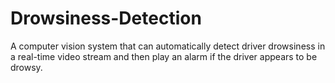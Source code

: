 # Drowsiness-Detection
A computer vision system that can automatically detect driver drowsiness in a real-time video stream and then play an alarm if the driver appears to be drowsy. 
